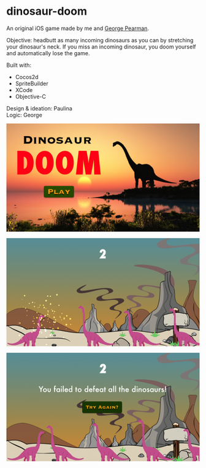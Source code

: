 dinosaur-doom
=============

An original iOS game made by me and [George Pearman](https://github.com/georgepearman/).

Objective: headbutt as many incoming dinosaurs as you can by stretching your dinosaur's neck. If you miss an incoming dinosaur, you doom yourself and automatically lose the game.

Built with:

* Cocos2d
* SpriteBuilder
* XCode
* Objective-C

Design & ideation: Paulina
<br/> Logic: George

![homescreen](/homescreen.png)

![gameplay](/gameplay.png)

![gameover](/gameover.png)